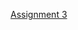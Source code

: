[Assignment 3](https://github.com/Sheridan-College-FAST-CloudSecurity/Unified-Assignments-CloudSecurity/tree/master/Assignment-3/SYST50447)
